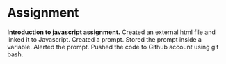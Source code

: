 # Assignment
**Introduction to javascript assignment.**
Created an external html file and linked it to Javascript.
Created a prompt.
Stored the prompt inside a variable.
Alerted the prompt.
Pushed the code to Github account using git bash.

